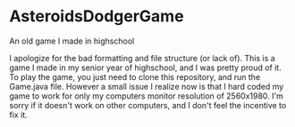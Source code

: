 # AsteroidsDodgerGame
An old game I made in highschool

I apologize for the bad formatting and file structure (or lack of). This is a game I made in my senior year of highschool, and I was pretty proud of it. To play the game, you just need to clone this repository, and run the Game.java file. However a small issue I realize now is that I hard coded my game to work for only my computers monitor resolution of 2560x1980. I'm sorry if it doesn't work on other computers, and I don't feel the incentive to fix it.
